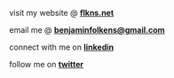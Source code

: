 visit my website @ **[flkns.net](https://www.flkns.net)**

email me @ **benjaminfolkens@gmail.com**

connect with me on **[linkedin](https://www.linkedin.com/in/benjaminfolkens/)**

follow me on **[twitter](https://twitter.com/bflkns)**
